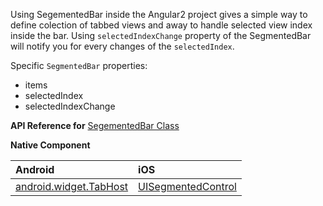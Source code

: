 Using SegementedBar inside the Angular2 project gives a simple way to define colection of tabbed views 
and away to handle selected view index inside the bar. 
Using `selectedIndexChange` property of the SegmentedBar will notify you for every changes of the `selectedIndex`.  

Specific `SegmentedBar` properties:
 - items
 - selectedIndex
 - selectedIndexChange


**API Reference for** [SegementedBar Class](http://docs.nativescript.org/api-reference/modules/_ui_segmented_bar_.html)

**Native Component**

| Android                | iOS      |
|:-----------------------|:---------|
| [android.widget.TabHost](http://developer.android.com/reference/android/widget/TabHost.html) | [UISegmentedControl](https://developer.apple.com/library/prerelease/ios/documentation/UIKit/Reference/UISegmentedControl_Class/index.html) |